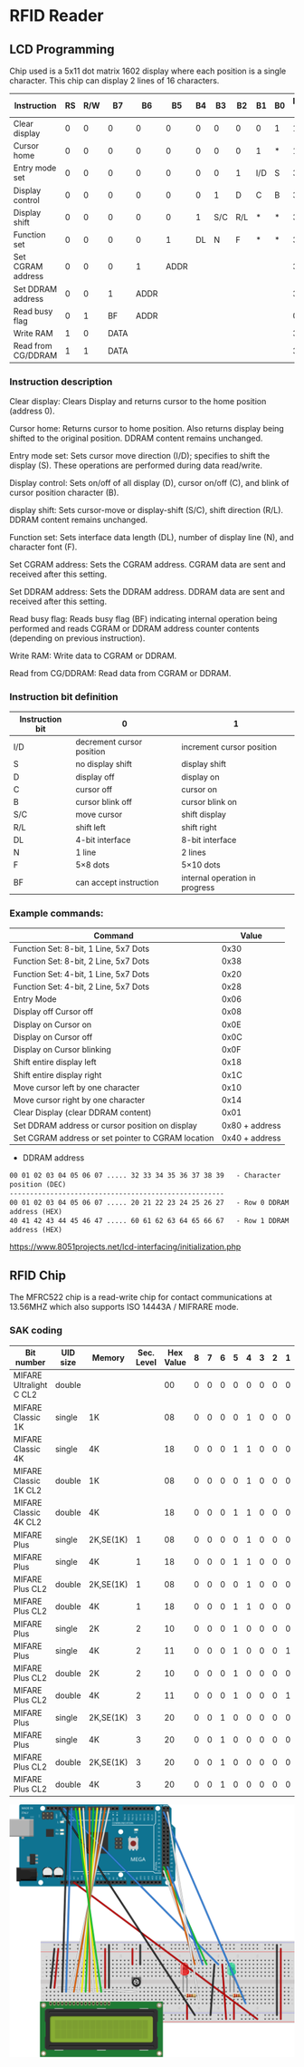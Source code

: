 # RFID Reader


## LCD Programming

Chip used is a 5x11 dot matrix 1602 display where each position is a single character. This chip can display 2 lines of 16 characters.


| Instruction        | RS | R/W | B7 | B6 | B5 | B4 | B3 | B2 | B1 | B0 | Execution Time |
|--------------------|----|-----|----|----|----|----|----|----|----|----|----------------|
| Clear display      | 0  | 0   | 0  | 0  | 0  | 0  | 0  | 0  | 0  | 1  | 1.52 ms |
| Cursor home        | 0  | 0   | 0  | 0  | 0  | 0  | 0  | 0  | 1  | *  | 1.52 ms | 
| Entry mode set     | 0  | 0   | 0  | 0  | 0  | 0  | 0  | 1  | I/D| S  | 37 μs   | 
| Display control    | 0  | 0   | 0  | 0  | 0  | 0  | 1  | D  | C  | B  | 37 μs   |
| Display shift      | 0  | 0   | 0  | 0  | 0  | 1  | S/C| R/L| *  | *  | 37 μs   |
| Function set       | 0  | 0   | 0  | 0  | 1  | DL | N  | F  | *  | *  | 37 μs   |
| Set CGRAM address  | 0  | 0   | 0  | 1  |ADDR|    |    |    |    |    | 37 μs   |
| Set DDRAM address  | 0  | 0   | 1  |ADDR|    |    |    |    |    |    | 37 μs   |
| Read busy flag     | 0  | 1   | BF |ADDR|    |    |    |    |    |    | 0 μs    |
| Write RAM          | 1  | 0   |DATA|    |    |    |    |    |    |    | 37 μs   |
| Read from CG/DDRAM | 1  | 1   |DATA|    |    |    |    |    |    |    | 37 μs   |

### Instruction description

Clear display:      Clears Display and returns cursor to the home position (address 0).

Cursor home:        Returns cursor to home position. Also returns display being shifted to the original position. DDRAM content remains unchanged. 	

Entry mode set:     Sets cursor move direction (I/D); specifies to shift the display (S). These operations are performed during data read/write. 	

Display control:    Sets on/off of all display (D), cursor on/off (C), and blink of cursor position character (B). 	

display shift: 	    Sets cursor-move or display-shift (S/C), shift direction (R/L). DDRAM content remains unchanged. 	

Function set: 	    Sets interface data length (DL), number of display line (N), and character font (F). 	

Set CGRAM address:  Sets the CGRAM address. CGRAM data are sent and received after this setting. 	

Set DDRAM address:  Sets the DDRAM address. DDRAM data are sent and received after this setting. 	

Read busy flag:  	  Reads busy flag (BF) indicating internal operation being performed and reads CGRAM or DDRAM address counter contents (depending on previous instruction). 	

Write RAM: 	        Write data to CGRAM or DDRAM. 	

Read from CG/DDRAM: Read data from CGRAM or DDRAM. 	


### Instruction bit definition

| Instruction bit | 0                         | 1                               |
|-----------------|---------------------------|---------------------------------|
| I/D             | decrement cursor position | increment cursor position       |
| S               | no display shift          | display shift                   |
| D               | display off               | display on                      |
| C               | cursor off                | cursor on                       |
| B               | cursor blink off          | cursor blink on                 |
| S/C             | move cursor               | shift display                   |
| R/L             | shift left                | shift right                     |
| DL              | 4-bit interface           | 8-bit interface                 |
| N               | 1 line                    | 2 lines                         |
| F               | 5×8 dots                  | 5×10 dots                       |
| BF              | can accept instruction    | internal operation in progress  |


### Example commands:

| Command | Value |
|---------|-------|
| Function Set: 8-bit, 1 Line, 5x7 Dots | 0x30 | 
| Function Set: 8-bit, 2 Line, 5x7 Dots | 0x38 | 
| Function Set: 4-bit, 1 Line, 5x7 Dots | 0x20 | 
| Function Set: 4-bit, 2 Line, 5x7 Dots | 0x28 | 
| Entry Mode                            | 0x06 |
| Display off Cursor off                | 0x08 |
| Display on Cursor on                  | 0x0E |
| Display on Cursor off                 | 0x0C |
| Display on Cursor blinking            | 0x0F |
| Shift entire display left             | 0x18 |
| Shift entire display right            | 0x1C |
| Move cursor left by one character     | 0x10 |
| Move cursor right by one character    | 0x14 |
| Clear Display (clear DDRAM content)   | 0x01 |
| Set DDRAM address or cursor position on display   | 0x80 + address |
| Set CGRAM address or set pointer to CGRAM location | 0x40 + address |

* DDRAM address
```
00 01 02 03 04 05 06 07 ..... 32 33 34 35 36 37 38 39   - Character position (DEC)
-----------------------------------------------------
00 01 02 03 04 05 06 07 ..... 20 21 22 23 24 25 26 27   - Row 0 DDRAM address (HEX)
40 41 42 43 44 45 46 47 ..... 60 61 62 63 64 65 66 67   - Row 1 DDRAM address (HEX)
```

https://www.8051projects.net/lcd-interfacing/initialization.php


## RFID Chip

The MFRC522 chip is a read-write chip for contact communications at 13.56MHZ which also supports ISO 14443A / MIFRARE mode.


### SAK coding

| Bit number                                        | UID size | Memory    | Sec. Level | Hex Value | 8 | 7 | 6 | 5 | 4 | 3 | 2 | 1 |
|---------------------------------------------------|----------|-----------|------------|-----------|---|---|---|---|---|---|---|---|
| MIFARE Ultralight C CL2                           | double   |           |            | 00        | 0 | 0 | 0 | 0 | 0 | 0 | 0 | 0 |
| MIFARE Classic 1K                                 | single   | 1K        |            | 08        | 0 | 0 | 0 | 0 | 1 | 0 | 0 | 0 |
| MIFARE Classic 4K                                 | single   | 4K        |            | 18        | 0 | 0 | 0 | 1 | 1 | 0 | 0 | 0 |
| MIFARE Classic 1K CL2                             | double   | 1K        |            | 08        | 0 | 0 | 0 | 0 | 1 | 0 | 0 | 0 |
| MIFARE Classic 4K CL2                             | double   | 4K        |            | 18        | 0 | 0 | 0 | 1 | 1 | 0 | 0 | 0 |
| MIFARE Plus                                       | single   | 2K,SE(1K) | 1          | 08        | 0 | 0 | 0 | 0 | 1 | 0 | 0 | 0 |
| MIFARE Plus                                       | single   | 4K        | 1          | 18        | 0 | 0 | 0 | 1 | 1 | 0 | 0 | 0 |
| MIFARE Plus CL2                                   | double   | 2K,SE(1K) | 1          | 08        | 0 | 0 | 0 | 0 | 1 | 0 | 0 | 0 |
| MIFARE Plus CL2                                   | double   | 4K        | 1          | 18        | 0 | 0 | 0 | 1 | 1 | 0 | 0 | 0 |
| MIFARE Plus                                       | single   | 2K        | 2          | 10        | 0 | 0 | 0 | 1 | 0 | 0 | 0 | 0 |
| MIFARE Plus                                       | single   | 4K        | 2          | 11        | 0 | 0 | 0 | 1 | 0 | 0 | 0 | 1 |
| MIFARE Plus CL2                                   | double   | 2K        | 2          | 10        | 0 | 0 | 0 | 1 | 0 | 0 | 0 | 0 |
| MIFARE Plus CL2                                   | double   | 4K        | 2          | 11        | 0 | 0 | 0 | 1 | 0 | 0 | 0 | 1 |
| MIFARE Plus                                       | single   | 2K,SE(1K) | 3          | 20        | 0 | 0 | 1 | 0 | 0 | 0 | 0 | 0 |
| MIFARE Plus                                       | single   | 4K        | 3          | 20        | 0 | 0 | 1 | 0 | 0 | 0 | 0 | 0 |
| MIFARE Plus CL2                                   | double   | 2K,SE(1K) | 3          | 20        | 0 | 0 | 1 | 0 | 0 | 0 | 0 | 0 |
| MIFARE Plus CL2                                   | double   | 4K        | 3          | 20        | 0 | 0 | 1 | 0 | 0 | 0 | 0 | 0 |



![Circuit](./arduino.svg)
